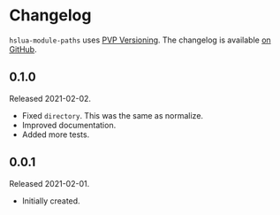 # Changelog

`hslua-module-paths` uses [PVP Versioning][1].
The changelog is available [on GitHub][2].

## 0.1.0

Released 2021-02-02.

- Fixed `directory`. This was the same as normalize.
- Improved documentation.
- Added more tests.

## 0.0.1

Released 2021-02-01.

- Initially created.

[1]: https://pvp.haskell.org
[2]: https://github.com/hslua/hslua-module-path/releases
